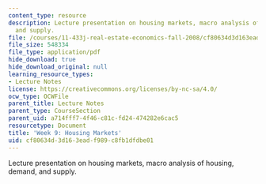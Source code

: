```yaml
---
content_type: resource
description: Lecture presentation on housing markets, macro analysis of housing, demand,
  and supply.
file: /courses/11-433j-real-estate-economics-fall-2008/cf80634d3d163eadf989c8fb1dfdbe01_wk9.pdf
file_size: 548334
file_type: application/pdf
hide_download: true
hide_download_original: null
learning_resource_types:
- Lecture Notes
license: https://creativecommons.org/licenses/by-nc-sa/4.0/
ocw_type: OCWFile
parent_title: Lecture Notes
parent_type: CourseSection
parent_uid: a714fff7-4f46-c81c-fd24-474282e6cac5
resourcetype: Document
title: 'Week 9: Housing Markets'
uid: cf80634d-3d16-3ead-f989-c8fb1dfdbe01
---
```

Lecture presentation on housing markets, macro analysis of housing, demand, and supply.